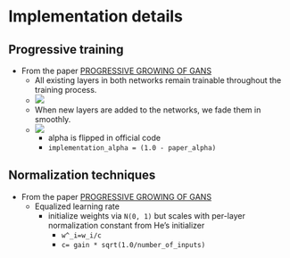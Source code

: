 # Implementation details

## Progressive training
* From the paper [PROGRESSIVE GROWING OF GANS]
    - All existing layers in both networks remain trainable throughout the training process.
    - ![][PGGAN-fig01]
    - When new layers are added to the networks, we fade them in smoothly.
    - ![][PGGAN-fig02]
        + alpha is flipped in official code
        + `implementation_alpha = (1.0 - paper_alpha)`

## Normalization techniques
* From the paper [PROGRESSIVE GROWING OF GANS]
    - Equalized learning rate
        + initialize weights via `N(0, 1)` but scales with per-layer normalization constant from He’s initializer
            * `w^_i=w_i/c`
            * `c= gain * sqrt(1.0/number_of_inputs)`

[Progressive Growing of GANs]: https://arxiv.org/abs/1710.10196
[PGGAN-fig01]: ./assets/PGGAN-fig01.png
[PGGAN-fig02]: ./assets/PGGAN-fig02.png